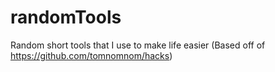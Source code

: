 # randomTools
Random short tools that I use to make life easier (Based off of https://github.com/tomnomnom/hacks)

